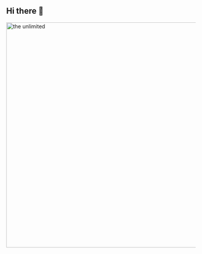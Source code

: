 ## Hi there 👋
<img scr = "https://disk.yandex.ru/i/iuA09jSfqg1DQA.gif" alt = "the unlimited" width = 600>
